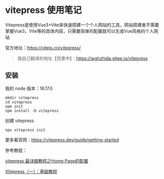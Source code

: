 # vitepress 使用笔记

Vitepress是使用Vue3+Vite来快速搭建一个个人网站的工具，网站搭建者不需要掌握Vue3，Vite等的具体内容，只需要简单的配置就可以生成Vue风格的个人网站

官方地址：https://vitejs.cn/vitepress/

> 我自己翻译的地址【完善中】：https://wghzhida.gitee.io/vitepress

## 安装

我的 node 版本：16.17.0

```
mkdir vitepress
cd vitepress
npm init
npm install -D vitepress
```

创建 vitepress
```
npx vitepress init
```

更多看官网：https://vitepress.dev/guide/getting-started


参考教程： 

[vitepress 最详细教程之Home Page的配置](https://blog.csdn.net/ox4f5da2/article/details/128992515?spm=1001.2014.3001.5501)

[Vitepress（一）：基础教程](https://blog.csdn.net/weixin_46463785/article/details/128591769)